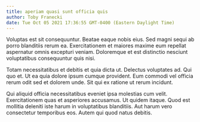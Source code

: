 ```yaml
---
title: aperiam quasi sunt officia quis
author: Toby Franecki
date: Tue Oct 05 2021 17:36:55 GMT-0400 (Eastern Daylight Time)
---
```

Voluptas est sit consequuntur. Beatae eaque nobis eius. Sed magni sequi ab porro blanditiis rerum ea. Exercitationem et maiores maxime eum repellat aspernatur omnis excepturi veniam. Doloremque et est distinctio nesciunt voluptatibus consequuntur quis nisi.

 Totam necessitatibus et debitis et quia dicta ut. Delectus voluptates ad. Qui quo et. Ut ea quia dolore ipsum cumque provident. Eum commodi vel officia rerum odit sed et dolorem unde. Sit qui ex ratione ut rerum incidunt.

 Qui aliquid officia necessitatibus eveniet ipsa molestias cum velit. Exercitationem quas et asperiores accusamus. Ut quidem itaque. Quod est mollitia deleniti iste harum in voluptatibus blanditiis. Aut harum vero consectetur temporibus eos. Autem qui quod natus debitis.